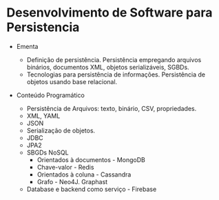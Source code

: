 # Desenvolvimento de Software para Persistencia

- Ementa

  - Definição de persistência. Persistência empregando arquivos binários, documentos XML, objetos serializáveis, SGBDs. 
  - Tecnologias para persistência de informações. Persistência de objetos usando base relacional.

- Conteúdo Programático

  - Persistência de Arquivos: texto, binário, CSV, propriedades.
  - XML, YAML
  - JSON
  - Serialização de objetos.
  - JDBC
  - JPA2
  - SBGDs NoSQL
    - Orientados à documentos - MongoDB
    - Chave-valor - Redis
    - Orientados à coluna - Cassandra 
    - Grafo - Neo4J. Graphast
  - Database e backend como serviço - Firebase
